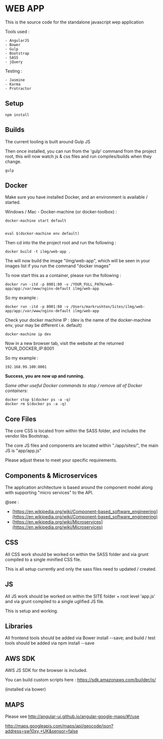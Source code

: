 WEB APP
===============

This is the source code for the standalone javascript wep application

Tools used : 

    - AngularJS 
    - Bower
    - Gulp
    - Bootstrap 
    - SASS
    - jQuery 
    
    
Testing : 

    - Jasmine
    - Karma 
    - Protractor
    
   
Setup
---------------


```
npm install
```

Builds
-------------

The current tooling is built around Gulp JS

Then once installed, you can run from the 'gulp' command from the project root, this will now watch js & css 
files and run compiles/builds when they change.   


```
gulp
```


Docker
-------------

Make sure you have installed Docker, and an environment is available / started.

Windows / Mac - Docker-machine (or docker-toolbox) : 

     
    docker-machine start default
    
   
    eval $(docker-machine env default)
    
Then cd into the the project root and run the following : 


    docker build -t ilmg/web-app .


The will now build the image "ilmg/web-app", which will be seen in your images list if you run the command "docker images"

To now start this as a container, please run the following : 


    docker run -itd -p 8001:80 -v /YOUR_FULL_PATH/web-app/app:/var/www/nginx-default ilmg/web-app
   

So my example : 

    docker run -itd -p 8001:80 -v /Users/markrushton/Sites/ilmg/web-app/app:/var/www/nginx-default ilmg/web-app


Check your docker machine IP : (dev is the name of the docker-machine env, your may be different i.e. default) 

    docker-machine ip dev 

Now in a new browser tab, visit the website at the returned YOUR_DOCKER_IP:8001 

So my example : 

    192.168.99.100:8001


**Success, you are now up and running.** 


*Some other useful Docker commands to stop / remove all of Docker containers:*

    docker stop $(docker ps -a -q)
    docker rm $(docker ps -a -q)






Core Files
-------------

The core CSS is located from within the SASS folder, and includes the vendor libs Bootstrap. 
 
The core JS files and components are located within "./app/sites/", the main JS is "app/app.js"

Please adjust these to meet your specific requirements. 


Components & Microservices
--------------------------

The application architecture is based around the component model along with supporting "micro services" to the API.

@see : 
 
  - [https://en.wikipedia.org/wiki/Component-based_software_engineering](https://en.wikipedia.org/wiki/Component-based_software_engineering)
  - [https://en.wikipedia.org/wiki/Microservices](https://en.wikipedia.org/wiki/Microservices)
  


CSS
-------------

All CSS work should be worked on within the SASS folder and via grunt compiled to a single minified CSS file. 

This is all setup currently and only the sass files need to updated / created.


JS
-------------

All JS work should be worked on within the SITE folder + root level 'app.js' and via grunt compiled to a single uglified JS file. 

This is setup and working.


Libraries
-------------

All frontend tools should be added via Bower install --save; and build / test tools should be added via npm install --save


AWS SDK
-------------

AWS JS SDK for the browser is included. 

You can build custom scripts here : https://sdk.amazonaws.com/builder/js/

(installed via bower)


MAPS
---------------------

Please see http://angular-ui.github.io/angular-google-maps/#!/use

http://maps.googleapis.com/maps/api/geocode/json?address=sw10xy,+UK&sensor=false



